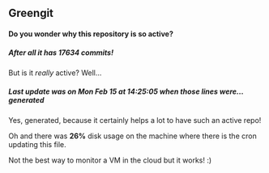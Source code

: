 ## Greengit

#### Do you wonder why this repository is so active?

##### After all it has 17634 commits!

But is it *really* active? Well...

##### Last update was on Mon Feb 15 at 14:25:05 when those lines were... generated

Yes, generated, because it certainly helps a lot to have such an active repo!

Oh and there was **26%** disk usage on the machine
where there is the cron updating this file.

Not the best way to monitor a VM in the cloud but it works! :)
